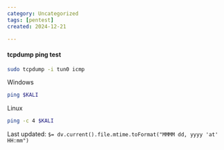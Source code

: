 ```yaml
---
category: Uncategorized
tags: [pentest]
created: 2024-12-21

---
```

#### tcpdump ping test
```bash - kali
sudo tcpdump -i tun0 icmp
```

Windows
```bash - windows
ping $KALI
```

Linux

```bash - windows
ping -c 4 $KALI
```


Last updated: `$= dv.current().file.mtime.toFormat("MMMM dd, yyyy 'at' HH:mm")`
